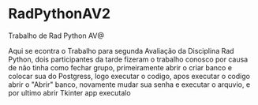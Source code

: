 # RadPythonAV2
 Trabalho de Rad Python AV@
 
 
 
 Aqui se econtra o Trabalho para segunda Avaliação da Disciplina Rad Python, dois participantes da tarde fizeram o trabalho conosco por causa de não tinha como fechar grupo, primeiramente abrir o criar banco e colocar sua do Postgress, logo executar o codigo, apos executar o codigo abrir o "Abrir" banco, novamente mudar sua senha e executar o arquvio, e por ultimo abrir Tkinter app executalo
